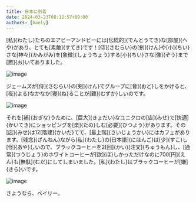 ```yaml
---
title: 日本に到着
date: 2024-03-23T08:12:57+09:00
authors: [baely]
---
```

[私]{わたし}たちのエアビーアンドビーには[伝統的]{でんとうてき}な[部屋]{へや}があり、とても[素敵]{すてき}です！[侍]{さむらい}の[剣]{けん}や[小]{ちい}さな[神々]{かみがみ}を[象徴]{しょうちょう}する[小]{ちい}さな[像]{ぞう}まで[置]{お}いてありました。

![image](https://github.com/devhou-se/www-jp/assets/5674656/e609bcc8-f1d7-4e1f-9ce6-300bea2d2015)

ジェームズが[侍]{さむらい}の[剣]{けん}でグループに[脅]{おど}しをかけると、[夜]{よる}なかなか[寝]{ね}ることが[難]{むずか}しいのです。

![image](https://github.com/devhou-se/www-jp/assets/5674656/adb39286-d102-4b5a-9c39-0f4d23ee4db0)

それを[補]{おぎな}うために、[巨大]{きょだい}なユニクロの[店]{みせ}で[快適]{かいてき}にショッピングを[楽]{たの}しむ[必要]{ひつよう}があります。その[店]{みせ}は12[階建]{かいだ}てで、[最上階]{さいじょうかい}にはカフェがあります。[残念]{ざんねん}ながら[私]{わたし}の[日本語]{にほんご}は[少]{すこ}し[怪]{あや}しいので、ブラックコーヒーを2[回]{かい}[注文]{ちゅうもん}し、[通常]{つうじょう}のホワイトコーヒーが[欲]{ほ}しかっただけなのに700[円]{えん}も[無駄]{むだ}にしてしまいました。[私]{わたし}はブラックコーヒーが[嫌]{きら}いです。

![image](https://github.com/devhou-se/www-jp/assets/5674656/ea1daca5-a7a5-400d-81c0-cf42178f781e)

さようなら、ベイリー。